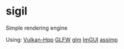 # sigil

Simple rendering engine

Using:
    [Vulkan-Hpp](https://github.com/KhronosGroup/Vulkan-Hpp)
    [GLFW](https://github.com/glfw/glfw)
    [glm](https://github.com/g-truc/glm)
    [ImGUI](https://github.com/ocornut/imgui)
    [assimp](https://github.com/assimp/assimp)

